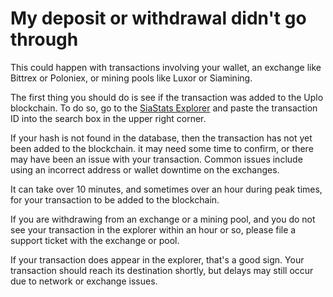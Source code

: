 # My deposit or withdrawal didn't go through

This could happen with transactions involving your wallet, an exchange like Bittrex or Poloniex, or mining pools like Luxor or Siamining.

The first thing you should do is see if the transaction was added to the Uplo blockchain. To do so, go to the [SiaStats Explorer](https://uplostats.info/navigator) and paste the transaction ID into the search box in the upper right corner.

If your hash is not found in the database, then the transaction has not yet been added to the blockchain. it may need some time to confirm, or there may have been an issue with your transaction. Common issues include using an incorrect address or wallet downtime on the exchanges.

It can take over 10 minutes, and sometimes over an hour during peak times, for your transaction to be added to the blockchain.

If you are withdrawing from an exchange or a mining pool, and you do not see your transaction in the explorer within an hour or so, please file a support ticket with the exchange or pool.

If your transaction does appear in the explorer, that's a good sign. Your transaction should reach its destination shortly, but delays may still occur due to network or exchange issues.


